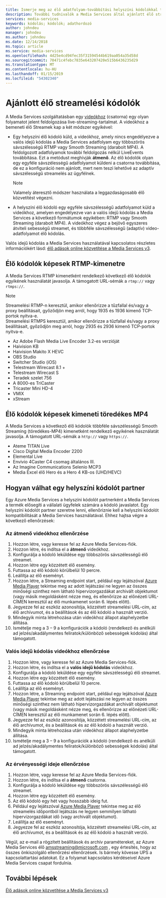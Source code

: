 ```yaml
---
title: Ismerje meg az élő adatfolyam-továbbítási helyszíni kódolókkal történő továbbítását a Media Services – Azure által ajánlott |} A Microsoft Docs
description: További tudnivalók a Media Services által ajánlott élő streamelési helyszíni kódolók
services: media-services
keywords: kódolás; kódolók; adathordozó
author: johndeu
manager: johndeu
ms.author: johndeu
ms.date: 12/14/2018
ms.topic: article
ms.service: media-services
ms.openlocfilehash: 4d25e4cd94fec35f31594544b619aa054a35d58d
ms.sourcegitcommit: 70471c4febc7835e643207420e515b6436235d29
ms.translationtype: MT
ms.contentlocale: hu-HU
ms.lasthandoff: 01/15/2019
ms.locfileid: "54302340"
---
```

# <a name="recommended-live-streaming-encoders"></a>Ajánlott élő streamelési kódolók

A Media Services szolgáltatásban egy [videókhoz](https://docs.microsoft.com/rest/api/media/liveevents) (csatorna) egy olyan folyamatot jelent feldolgozása live-streaming-tartalmat. A videókhoz a bemeneti élő Streamek kap a két módszer egyikével:

* Egy helyszíni élő kódoló küld, a videókhoz, amely nincs engedélyezve a valós idejű kódolás a Media Services adatfolyam egy többszörös sávszélességű RTMP vagy Smooth Streaming (darabolt MP4). A feldolgozott adatfolyamok további feldolgozás nélkül LiveEvents továbbítása. Ezt a metódust meghívják **átmenő**. Az élő kódolók olyan egy egyféle sávszélességű adatfolyamot küldeni a csatorna továbbítása, de ez a konfiguráció nem ajánlott, mert nem teszi lehetővé az adaptív sávszélességű streamelés az ügyfélnek.

  > [!NOTE]
  > Valamely áteresztő módszer használata a leggazdaságosabb élő közvetítést végezni.

* A helyszíni élő kódoló egy egyféle sávszélességű adatfolyamot küld a videókhoz, amelyen engedélyezve van a valós idejű kódolás a Media Services a következő formátumok egyikében: RTMP vagy Smooth Streaming (darabolt MP4). A videókhoz végez a bejövő egyszeres átviteli sebességű streamet, és többféle sávszélességű (adaptív) video-adatfolyamot élő kódolás.

Valós idejű kódolás a Media Services használatával kapcsolatos részletes információkért lásd: [élő adások online közvetítése a Media Services v3](live-streaming-overview.md).

## <a name="live-encoders-that-output-rtmp"></a>Élő kódolók képesek RTMP-kimenetre

A Media Services RTMP kimenetként rendelkező következő élő kódolók egyikének használatát javasolja. A támogatott URL-sémák a `rtmp://` vagy `rtmps://`.

> [!NOTE]
 > Streamelési RTMP-n keresztül, amikor ellenőrizze a tűzfallal és/vagy a proxy beállításait, győződjön meg arról, hogy 1935 és 1936 kimenő TCP-portok nyitva-e.<br/>
 Streamelési RTMPS keresztül, amikor ellenőrizze a tűzfallal és/vagy a proxy beállításait, győződjön meg arról, hogy 2935 és 2936 kimenő TCP-portok nyitva-e.

- Az Adobe Flash Media Live Encoder 3.2-es verzióját
- Haivision KB
- Haivision Makito X HEVC
- OBS Studio
- Switcher Studio (iOS)
- Telestream Wirecast 8.1 +
- Telestream Wirecast S
- Teradek szelet 756
- A 8000-es TriCaster
- Tricaster Mini HD-4
- VMIX
- xStream

## <a name="live-encoders-that-output-fragmented-mp4"></a>Élő kódolók képesek kimeneti töredékes MP4

A Media Services a következő élő kódolók többféle sávszélességű Smooth Streaming (töredékes-MP4) kimenetként rendelkező egyikének használatát javasolja. A támogatott URL-sémák a `http://` vagy `https://`.

- Ateme TITAN Live
- Cisco Digital Media Encoder 2200
- Elemental Live
- Envivio 4Caster C4 csomag általános III.
- Az Imagine Communications Selenio MCP3
- Media Excel élő Hero és a Hero 4 KB-os (UHD/HEVC)

## <a name="how-to-become-an-on-premises-encoder-partner"></a>Hogyan válhat egy helyszíni kódolót partner

Egy Azure Media Services a helyszíni kódolót partnerként a Media Services a termék elősegíti a vállalati ügyfelek számára a kódoló javaslatot. Egy helyszíni kódolót partner szeretne lenni, ellenőriznie kell a helyszíni kódolót kompatibilitását a Media Services használatával. Ehhez hajtsa végre a következő ellenőrzések:

### <a name="pass-through-liveevent-verification"></a>Az átmenő videókhoz ellenőrzése

1. Hozzon létre, vagy keresse fel az Azure Media Services-fiók.
2. Hozzon létre, és indítsa el a **átmenő** videókhoz.
3. Konfigurálja a kódoló leküldése egy többszörös sávszélességű élő streamet.
4. Hozzon létre egy közzétett élő esemény.
5. Futtassa az élő kódoló körülbelül 10 percre.
6. Leállítja az élő eseményt.
7. Hozzon létre, a Streaming endpoint start, például egy lejátszóval [Azure Media Player](https://ampdemo.azureedge.net/azuremediaplayer.html) tekintse meg az adott lejátszási ne legyen az összes minőségi szinthez nem látható hipervizorgazdákat archivált objektumot (vagy másik megoldásként nézze meg, és ellenőrizze az előnézeti URL-CÍMEN keresztül az élő munkamenet során 6. lépés előtt).
8. Jegyezze fel az eszköz azonosítója, közzétett streamelési URL-cím, az élő archívumot, és a beállítások és az élő kódoló a használt verzió.
9. Mindegyik minta létrehozása után videókhoz állapot alaphelyzetbe állítása.
10. Ismételje meg a 3 – 9 a konfigurációk a kódoló (rendelkező és anélküli ad jelzés/akadálymentes feliratok/különböző sebességek kódolás) által támogatott.

### <a name="live-encoding-liveevent-verification"></a>Valós idejű kódolás videókhoz ellenőrzése

1. Hozzon létre, vagy keresse fel az Azure Media Services-fiók.
2. Hozzon létre, és indítsa el a **valós idejű kódolás** videókhoz.
3. Konfigurálja a kódoló leküldése egy egyféle sávszélességű élő streamet.
4. Hozzon létre egy közzétett élő esemény.
5. Futtassa az élő kódoló körülbelül 10 percre.
6. Leállítja az élő eseményt.
7. Hozzon létre, a Streaming endpoint start, például egy lejátszóval [Azure Media Player](https://ampdemo.azureedge.net/azuremediaplayer.html) tekintse meg az adott lejátszási ne legyen az összes minőségi szinthez nem látható hipervizorgazdákat archivált objektumot (vagy másik megoldásként nézze meg, és ellenőrizze az előnézeti URL-CÍMEN keresztül az élő munkamenet során 6. lépés előtt).
8. Jegyezze fel az eszköz azonosítója, közzétett streamelési URL-cím, az élő archívumot, és a beállítások és az élő kódoló a használt verzió.
9. Mindegyik minta létrehozása után videókhoz állapot alaphelyzetbe állítása.
10. Ismételje meg a 3 – 9 a konfigurációk a kódoló (rendelkező és anélküli ad jelzés/akadálymentes feliratok/különböző sebességek kódolás) által támogatott.

### <a name="longevity-verification"></a>Az érvényességi ideje ellenőrzése

1. Hozzon létre, vagy keresse fel az Azure Media Services-fiók.
2. Hozzon létre, és indítsa el a **átmenő** csatorna.
3. Konfigurálja a kódoló leküldése egy többszörös sávszélességű élő streamet.
4. Hozzon létre egy közzétett élő esemény.
5. Az élő kódoló egy hét vagy hosszabb ideig fut.
6. Például egy lejátszóval [Azure Media Player](https://ampdemo.azureedge.net/azuremediaplayer.html) tekintse meg az élő streamelés időpontból lejátszás ne legyen semmilyen látható hipervizorgazdákat idő (vagy archivált objektumot).
7. Leállítja az élő eseményt.
8. Jegyezze fel az eszköz azonosítója, közzétett streamelési URL-cím, az élő archívumot, és a beállítások és az élő kódoló a használt verzió.

Végül, az e-mail a rögzített beállítások és archív paramétereket, az Azure Media Services élő amsstreaming@microsoft.com , egy értesítés, hogy az összes önkiszolgáló ellenőrzési ellenőrzések. Is bármely kövesse UPS a kapcsolattartási adatokat. Ez a folyamat kapcsolatos kérdéseivel Azure Media Services csapat fordulnia.

## <a name="next-steps"></a>További lépések

[Élő adások online közvetítése a Media Services v3](live-streaming-overview.md)
